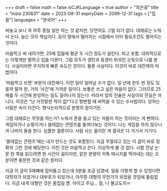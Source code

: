 +++
draft = false
math = false
isCJKLanguage = true
author = "최은광"
title = "insta 230831"
date = 2023-08-31
expiryDate = 2099-12-31
tags = ["집필"]
languages = "한국어"
+++

써놓고 보니 꼭 하루 종일 일만 하는 것 같지만, 당연히도 그럴 리가 없다. 대체로는 누워서 논다. 눕는 것이 핵심이다. 등이 땅에서 떨어지는 시점에서 이미 필요조건도 떨어지는 것이다.

마음먹고 써 내려가면, 25매 집필에 평균 두 시간 정도가 걸린다. 퇴고 포함. 대외적으로는 이렇게만 말하고 입을 다문다. 그럼 모두가 경탄과 동경이 뒤섞인 눈빛으로 나를 본다. 사실이라면 무지하게 빠른 속도인 것이다. 물론 사실이다. 이것이 바로 대전제의 마법이다.

‘마음먹고 쓰면’ 부분이 대전제다. 이런 일이 일어날 수가 없다. 일 년에 한두 번 정도 있을까 말까 한, 거의 ‘사건’에 가까운 일이다. 보통은 쓰고 싶은 마음이 없다. 그러므로 25매를 두 시간에 완성하는 일도 일어나지 않는다. 따라서 앞의 진술은 사실이되 진실은 아니다. 이것은 “난 거짓말한 적이 없!”다고 항변할 때 써먹을 수 있는 수사법이다. 당하는 사람은 속이 터진다. 형식논리적으로 분명히 참이거든.

그럼 대체로는 무엇을 하는가? 누워서 폰을 들고 있는 자들이 하는 짓이라는 게 뻔하다. 게임이거나 쇼핑이거나 쓸데없는 콘텐츠를 들여다보는 것이다. 나는 게임을 하지 않으니까 나머지 둘을 한다. 심플한 결론이다. 사람 사는 꼴이란 게 결국은 다 거기서 거기다.

‘쓸데없는 콘텐츠’에는 내가 만드는 것도 포함된다. 지금 주절대고 있는 이 글이 바로 정확히 그런 것에 해당한다. 이런 것은 마음먹고 쓴다. 이상하게 볼 것 없다. 시험 전날 논문 한 쪽을 읽으려면 한 시간이 걸리지만, 같은 분량의 카톡 메시지를 찍어내는 데는 오 분이면 충분한 것과 같은 원리다.

지금 이 글이 5매째에 접어들고 있는데 5분을 조금 넘겼네. 일을 이렇게 할 수 있었다면 대학자가 되었거나 대부호가 되었거나, 아무튼 대형의 무언가가 되었을 것임에 틀림없다. 지금 내게 대형인 것은 몸집일 뿐. 아이고 주님... 참, 나 불교도지ㅠ